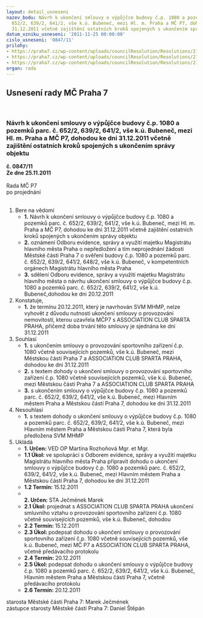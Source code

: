 ```yaml
---
layout: detail_usneseni
nazev_bodu: Návrh k ukončení smlouvy o výpůjčce budovy č.p. 1080 a pozemků parc. č.
  652/2, 639/2, 641/2, vše k.ú. Bubeneč, mezi Hl. m. Praha a MČ P7, dohodou ke dni
  31.12.2011 včetně zajištění ostatních kroků spojených s ukončením správy objektu
datum_vzniku_usneseni: '2011-11-25 00:00:00'
cislo_usneseni: '0847/11'
prilohy:
- https://praha7.cz/wp-content/uploads/councilResolution/Resolutions/21178/55-11-smlouva_vypujcka.pdf
- https://praha7.cz/wp-content/uploads/councilResolution/Resolutions/21178/55-11-smlouva_provoz.pdf
- https://praha7.cz/wp-content/uploads/councilResolution/Resolutions/21178/55-11-dohoda_o_skon%c4%8den%c3%ad.doc
organ: rada
---
```

<div id="ucUsn_pList" class="usn">
	<span><h2>Usnesení rady MČ Praha 7 </h2>
<br></span><div class="standBody">
<span><h3>Návrh k ukončení smlouvy o výpůjčce budovy č.p. 1080 a pozemků parc. č. 652/2, 639/2, 641/2, vše k.ú. Bubeneč, mezi Hl. m. Praha a MČ P7, dohodou ke dni 31.12.2011 včetně zajištění ostatních kroků spojených s ukončením správy objektu</h3></span><div class="center">
		<strong>č. 0847/11</strong><br>
	</div>
<div class="center">
		<strong>Ze dne 25.11.2011</strong><br><br>
	</div>Rada MČ P7<br> po projednání<br><br><ol>
<li>Bere na vědomí<ul>
<li>
<strong>1.</strong> Návrh k ukončení smlouvy o výpůjčce budovy č.p. 1080 a pozemků parc. č. 652/2, 639/2, 641/2, vše k.ú. Bubeneč, mezi Hl. m. Praha a MČ P7, dohodou ke dni 31.12.2011 včetně zajištění ostatních kroků spojených s ukončením správy objektu</li>
<li>
<strong>2.</strong> oznámení Odboru evidence, správy a využití majetku Magistrátu hlavního města Praha o nepředložení a tím neprojednání žádosti Městské části Praha 7 o svěření budovy č.p. 1080 a pozemků parc. č. 652/2, 639/2, 641/2, 648/2, vše k.ú. Bubeneč, v kompetentních orgánech Magistrátu hlavního města Praha</li>
<li>
<strong>3.</strong> sdělení  Odboru evidence, správy a využití majetku Magistrátu hlavního města o návrhu ukončení smlouvy o výpůjčce  budovy č.p. 1080 a pozemků parc. č. 652/2, 639/2, 641/2, vše k.ú. Bubeneč,dohodou ke dni 20.12.2011</li>
</ul>
</li>
<li>Konstatuje,<ul><li>
<strong>1.</strong> že termínu 20.12.2011, který je navrhován SVM MHMP, nelze vyhovět z důvodu nutnosti ukončení smlouvy o provozování nemovitostí, kterou uzavřela MČP7 s ASSOCIATION CLUB SPARTA PRAHA, přičemž doba trvání této smlouvy je sjednána ke dni 31.12.2011</li></ul>
</li>
<li>Souhlasí<ul>
<li>
<strong>1.</strong> s ukončením smlouvy o provozování sportovního zařízení č.p. 1080 včetně souvisejících pozemků, vše k.ú. Bubeneč, mezi Městskou částí Praha 7 a ASSOCIATION CLUB SPARTA PRAHA, dohodou ke dni 31.12.2011</li>
<li>
<strong>2.</strong> s textem dohody o ukončení smlouvy o provozování sportovního zařízení č.p. 1080 včetně souvisejících pozemků, vše k.ú. Bubeneč, mezi Městskou částí Praha 7 a ASSOCIATION CLUB SPARTA PRAHA</li>
<li>
<strong>3.</strong> s ukončením smlouvy o výpůjčce budovy č.p. 1080 a pozemků parc. č. 652/2, 639/2, 641/2, vše k.ú. Bubeneč, mezi Hlavním městem Praha a Městskou částí Praha 7, dohodou ke dni 31.12.2011</li>
</ul>
</li>
<li>Nesouhlasí<ul><li>
<strong>1.</strong> s textem dohody o ukončení smlouvy o výpůjčce budovy č.p. 1080 a pozemků parc. č. 652/2, 639/2, 641/2, vše k.ú. Bubeneč, mezi Hlavním městem Praha a Městskou částí Praha 7, která byla předložena SVM MHMP</li></ul>
</li>
<li>Ukládá<ul>
<li>
<strong>1. Určen: </strong>VED OP Martina Rozhoňová Mgr. et Mgr.</li>
<li>
<strong>1.1 Úkol: </strong>ve spolupráci  s Odborem evidence, správy a využití majetku Magistrátu hlavního města Praha připravit dohodu o ukončení smlouvy o výpůjčce budovy č.p. 1080 a pozemků parc. č. 652/2, 639/2, 641/2, vše k.ú. Bubeneč, mezi Hlavním městem Praha a Městskou částí Praha 7, dohodou ke dni 31.12.2011 </li>
<li>
<strong>1.2 Termín: </strong>15.12.2011</li>
<li>
<strong><br>2. Určen: </strong>STA Ječmének Marek</li>
<li>
<strong>2.1 Úkol: </strong>projednat s ASSOCIATION CLUB SPARTA PRAHA ukončení smluvního vztahu o provozování sportovního zařízení č.p. 1080 včetně souvisejících pozemků, vše k.ú. Bubeneč, dohodou</li>
<li>
<strong>2.2 Termín: </strong>15.12.2011</li>
<li>
<strong>2.3 Úkol: </strong>podepsat dohodu o ukončení smlouvy o provozování sportovního zařízení č.p. 1080 včetně souvisejících pozemků, vše k.ú. Bubeneč, mezi MČ P7 a ASSOCIATION CLUB SPARTA PRAHA, včetně předávacího protokolu</li>
<li>
<strong>2.4 Termín: </strong>20.12.2011</li>
<li>
<strong>2.5 Úkol: </strong>podepsat dohodu o ukončení smlouvy o výpůjčce budovy č.p. 1080 a pozemků parc. č. 652/2, 639/2, 641/2, vše k.ú. Bubeneč, Hlavním městem Praha a Městskou částí Praha 7, včetně předávacího protokolu</li>
<li>
<strong>2.6 Termín: </strong>20.12.2011</li>
</ul>
</li>
</ol>starosta Městské části Praha 7: Marek Ječmének<br>zástupce starosty Městské části Praha 7: Daniel Štěpán 
</div>
</div>